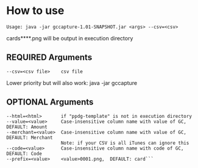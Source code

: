 # How to use 

```Usage: java -jar gccapture-1.01-SNAPSHOT.jar <args> --csv=<csv>```

cards****.png will be output in execution directory

## REQUIRED Arguments

```--csv=<csv file>    csv file```

Lower priority but will also work: java -jar gccapture <csv file>

## OPTIONAL Arguments

```--help              this message
--html=<html>       if "ppdg-template" is not in execution directory
--value=<value>     Case-insensitive column name with value of GC, DEFAULT: Amount
--merchant=<value>  Case-insensitive column name with value of GC, DEFAULT: Merchant
                    Note: if your CSV is all iTunes can ignore this
--code=<value>      Case-insensitive column name with code of GC,  DEFAULT: Code
--prefix=<value>    <value>0001.png,  DEFAULT: card```
